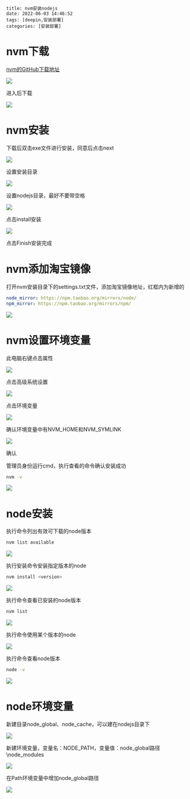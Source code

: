 ```
title: nvm安装nodejs
date: 2022-06-03 14:46:52
tags: [deepin,安装部署]
categories: [安装部署]
```

# nvm下载

[nvm的GitHub下载地址](https://github.com/coreybutler/nvm-windows)

![](https://img.huangge1199.cn/blog/inNodejsByNvm/2023-01-14-22-23-07-image.png)

进入后下载

![](https://img.huangge1199.cn/blog/inNodejsByNvm/2023-01-14-22-24-26-image.png)

# nvm安装

下载后双击exe文件进行安装，同意后点击next

![](https://img.huangge1199.cn/blog/inNodejsByNvm/2023-01-14-22-26-41-image.png)

设置安装目录

![](https://img.huangge1199.cn/blog/inNodejsByNvm/2023-01-14-22-28-55-image.png)

设置nodejs目录，最好不要带空格

![](https://img.huangge1199.cn/blog/inNodejsByNvm/2023-01-14-22-31-09-image.png)

点击install安装

![](https://img.huangge1199.cn/blog/inNodejsByNvm/2023-01-14-22-31-34-image.png)

点击Finish安装完成

# nvm添加淘宝镜像

打开nvm安装目录下的settings.txt文件，添加淘宝镜像地址，红框内为新增的

```yaml
node_mirror: https://npm.taobao.org/mirrors/node/
npm_mirror: https://npm.taobao.org/mirrors/npm/
```

![](https://img.huangge1199.cn/blog/inNodejsByNvm/2023-01-14-22-40-28-image.png)

# nvm设置环境变量

此电脑右键点击属性

![](https://img.huangge1199.cn/blog/inNodejsByNvm/2023-01-14-22-47-21-image.png)

点击高级系统设置

![](https://img.huangge1199.cn/blog/inNodejsByNvm/2023-01-14-23-06-30-image.png)

点击环境变量

![](https://img.huangge1199.cn/blog/inNodejsByNvm/2023-01-14-23-08-12-image.png)

确认环境变量中有NVM_HOME和NVM_SYMLINK

![](https://img.huangge1199.cn/blog/inNodejsByNvm/2023-01-14-23-10-10-image.png)

确认

管理员身份运行cmd，执行查看的命令确认安装成功

```bash
nvm -v
```

![](https://img.huangge1199.cn/blog/inNodejsByNvm/2023-01-14-23-16-26-image.png)

# node安装

执行命令列出有效可下载的node版本

```bash
nvm list available
```

![](https://img.huangge1199.cn/blog/inNodejsByNvm/2023-01-14-23-20-11-image.png)

执行安装命令安装指定版本的node

```bash
nvm install <version>
```

![](https://img.huangge1199.cn/blog/inNodejsByNvm/2023-01-14-23-21-39-image.png)

执行命令查看已安装的node版本

```bash
nvm list
```

![](https://img.huangge1199.cn/blog/inNodejsByNvm/2023-01-14-23-22-47-image.png)

执行命令使用某个版本的node

![](https://img.huangge1199.cn/blog/inNodejsByNvm/2023-01-14-23-25-48-image.png)

执行命令查看node版本

```bash
node -v
```

![](https://img.huangge1199.cn/blog/inNodejsByNvm/2023-01-14-23-26-48-image.png)

# node环境变量

新建目录node_global、node_cache，可以建在nodejs目录下 

![](https://img.huangge1199.cn/blog/inNodejsByNvm/2023-01-14-23-33-44-image.png)

新建环境变量，变量名：NODE_PATH，变量值：node_global路径\node_modules

![](https://img.huangge1199.cn/blog/inNodejsByNvm/2023-01-14-23-37-35-image.png)

在Path环境变量中增加node_global路径

![](https://img.huangge1199.cn/blog/inNodejsByNvm/2023-01-14-23-41-08-image.png)
